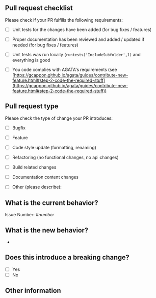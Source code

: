 <!-- Please refer to the AGATA contributing documentation for any questions on submitting a pull request at [https://gcappon.github.io/agata/guides/](https://gcappon.github.io/agata/guides/), or let us know here if you need any help. -->

## Pull request checklist

Please check if your PR fulfills the following requirements:
- [ ] Unit tests for the changes have been added (for bug fixes / features)
- [ ] Proper documentation has been reviewed and added / updated if needed (for bug fixes / features)
- [ ] Unit tests was run locally (`runtests('IncludeSubfolder',1)` and everything is good
- [ ] You code complies with AGATA's requirements (see [https://gcappon.github.io/agata/guides/contribute-new-feature.html#step-2-code-the-required-stuff](https://gcappon.github.io/agata/guides/contribute-new-feature.html#step-2-code-the-required-stuff))


## Pull request type

<!-- Please do not submit updates to dependencies unless it fixes an issue. --> 

<!-- Please try to limit your pull request to one type, submit multiple pull requests if needed. --> 

Please check the type of change your PR introduces:
- [ ] Bugfix
- [ ] Feature
- [ ] Code style update (formatting, renaming)
- [ ] Refactoring (no functional changes, no api changes)
- [ ] Build related changes
- [ ] Documentation content changes
- [ ] Other (please describe): 


## What is the current behavior?
<!-- Please describe the current behavior that you are modifying, or link to a relevant issue. -->

Issue Number: *#number*

## What is the new behavior?
<!-- Please describe the behavior or changes that are being added by this PR. -->

-

## Does this introduce a breaking change?

- [ ] Yes
- [ ] No

<!-- If this introduces a breaking change, please describe the impact and migration path for existing applications below. -->


## Other information

<!-- Any other information that is important to this PR such as screenshots of how the component looks before and after the change. -->
